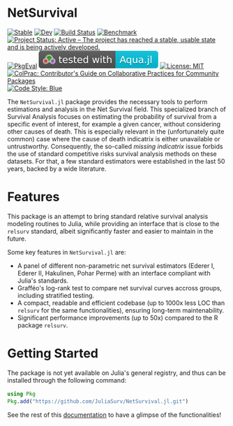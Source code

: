# NetSurvival

[![Stable](https://img.shields.io/badge/docs-stable-blue.svg)](https://JuliaSurv.github.io/NetSurvival.jl/stable/)
[![Dev](https://img.shields.io/badge/docs-dev-blue.svg)](https://JuliaSurv.github.io/NetSurvival.jl/dev/)
[![Build Status](https://github.com/JuliaSurv/NetSurvival.jl/actions/workflows/CI.yml/badge.svg?branch=main)](https://github.com/JuliaSurv/NetSurvival.jl/actions/workflows/CI.yml?query=branch%3Amain)
[![Benchmark](https://github.com/JuliaSurv/NetSurvival.jl/actions/workflows/Benchmark.yml/badge.svg?branch=main)](https://JuliaSurv.github.io/NetSurvival.jl/benchmarks)
[![Project Status: Active – The project has reached a stable, usable state and is being actively developed.](https://www.repostatus.org/badges/latest/active.svg)](https://www.repostatus.org/#active)
[![PkgEval](https://JuliaCI.github.io/NanosoldierReports/pkgeval_badges/N/NetSurvival.svg)](https://JuliaCI.github.io/NanosoldierReports/pkgeval_badges/N/NetSurvival.html)
[![Aqua QA](https://raw.githubusercontent.com/JuliaTesting/Aqua.jl/master/badge.svg)](https://github.com/JuliaTesting/Aqua.jl)
[![License: MIT](https://img.shields.io/badge/License-MIT-yellow.svg)](https://opensource.org/licenses/MIT)
[![ColPrac: Contributor's Guide on Collaborative Practices for Community Packages](https://img.shields.io/badge/ColPrac-Contributor's%20Guide-blueviolet)](https://github.com/SciML/ColPrac)
[![Code Style: Blue](https://img.shields.io/badge/code%20style-blue-4495d1.svg)](https://github.com/JuliaDiff/BlueStyle)


The `NetSurvival.jl` package provides the necessary tools to perform estimations and analysis in the Net Survival field. This specialized branch of Survival Analysis focuses on estimating the probability of survival from a specific event of interest, for example a given cancer, without considering other causes of death. This is especially relevant in the (unfortunately quite common) case where the cause of death indicatrix is either unavailable or untrustworthy. Consequently, the so-called *missing indicatrix* issue forbids the use of standard competitive risks survival analysis methods on these datasets.  For that, a few standard estimators were established in the last 50 years, backed by a wide literature.

# Features 

This package is an attempt to bring standard relative survival analysis modeling routines to Julia, while providing an interface that is close to the `relsurv` standard, albeit significantly faster and easier to maintain in the future.

Some key features in `NetSurvival.jl` are:

- A panel of different non-parametric net survival estimators (Ederer I, Ederer II, Hakulinen, Pohar Perme) with an interface compliant with Julia's standards. 
- Grafféo's log-rank test to compare net survival curves accross groups, including stratified testing.
- A compact, readable and efficient codebase (up to 1000x less LOC than `relsurv` for the same functionalities), ensuring long-term maintenability.
- Significant performance improvements (up to 50x) compared to the R package `relsurv`.

# Getting Started

The package is not yet available on Julia's general registry, and thus can be installed through the following command:

```julia
using Pkg
Pkg.add("https://github.com/JuliaSurv/NetSurvival.jl.git")
```

See the rest of this [documentation](https://juliasurv.github.io/NetSurvival.jl/dev/) to have a glimpse of the functionalities!

